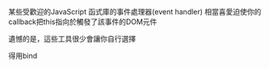 某些受歡迎的JavaScript 函式庫的事件處理器(event handler) 相當喜愛迫使你的callback把this指向於觸發了該事件的DOM元件

遺憾的是，這些工具很少會讓你自行選擇

得用bind